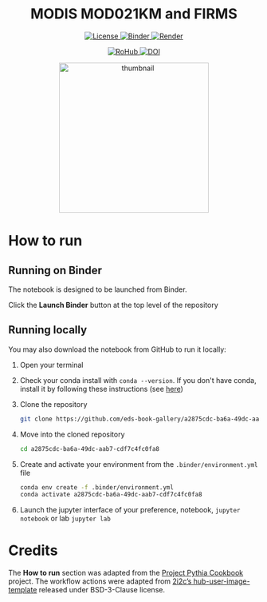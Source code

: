 <div align="center">
    <h1>MODIS MOD021KM and FIRMS
</div>

<p align="center">
    <a href="https://github.com/eds-book-gallery/a2875cdc-ba6a-49dc-aab7-cdf7c4fc0fa8/blob/main/LICENSE">
        <img alt="License" src="https://img.shields.io/badge/License-MIT-yellow.svg">
    </a>
    <a href="https://notebooks.gesis.org/binder/v2/gh/eds-book-gallery/a2875cdc-ba6a-49dc-aab7-cdf7c4fc0fa8/main?labpath=notebook.ipynb">
        <img alt="Binder" src="https://mybinder.org/badge_logo.svg">
    </a>
    <a href="https://github.com/eds-book-gallery/a2875cdc-ba6a-49dc-aab7-cdf7c4fc0fa8/actions/workflows/render.yaml">
        <img alt="Render" src="https://github.com/eds-book-gallery/a2875cdc-ba6a-49dc-aab7-cdf7c4fc0fa8/actions/workflows/render.yaml/badge.svg">
    </a>
    <br/>
</p>

<p align="center">
    <a href="https://w3id.org/ro-id/a2875cdc-ba6a-49dc-aab7-cdf7c4fc0fa8">
        <img alt="RoHub" src="https://img.shields.io/badge/RoHub-FAIR_Executable_Research_Object-2ea44f?logo=Open+Access&logoColor=blue">
    </a>
    <a href="https://doi.org/10.24424/qd7g-tr70">
        <img alt="DOI" src="https://zenodo.org/badge/DOI/10.24424/qd7g-tr70.svg">
    </a>
</p>

<p align="center">
<img src="https://user-images.githubusercontent.com/13321552/222991049-8829f885-537b-42c0-b736-a5fca55a0f0a.png?raw=True" alt="thumbnail" width="300"/>
</p>
    
# How to run

## Running on Binder
The notebook is designed to be launched from Binder. 

Click the **Launch Binder** button at the top level of the repository

## Running locally
You may also download the notebook from GitHub to run it locally:
1. Open your terminal

2. Check your conda install with `conda --version`. If you don't have conda, install it by following these instructions (see [here](https://docs.conda.io/en/latest/miniconda.html))

3. Clone the repository
    ```bash
    git clone https://github.com/eds-book-gallery/a2875cdc-ba6a-49dc-aab7-cdf7c4fc0fa8.git
    ```

4. Move into the cloned repository
    ```bash
    cd a2875cdc-ba6a-49dc-aab7-cdf7c4fc0fa8
    ```

5. Create and activate your environment from the `.binder/environment.yml` file
    ```bash
    conda env create -f .binder/environment.yml
    conda activate a2875cdc-ba6a-49dc-aab7-cdf7c4fc0fa8
    ```  

6. Launch the jupyter interface of your preference, notebook, `jupyter notebook` or lab `jupyter lab`

# Credits
The **How to run** section was adapted from the [Project Pythia Cookbook](https://cookbooks.projectpythia.org/) project.
The workflow actions were adapted from [2i2c’s hub-user-image-template](https://github.com/2i2c-org/hub-user-image-template) released under BSD-3-Clause license.